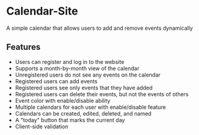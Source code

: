 # Calendar-Site
A simple calendar that allows users to add and remove events dynamically

## Features ## 
* Users can register and log in to the website
* Supports a month-by-month view of the calendar
* Unregistered users do not see any events on the calendar
* Registered users can add events
* Registered users see only events that they have added
* Registered users can delete their events, but not the events of others
* Event color with enable/disable ability
* Multiple calendars for each user with enable/disable feature
* Calendars can be created, edited, deleted, and named
* A "today" button that marks the current day
* Client-side validation
